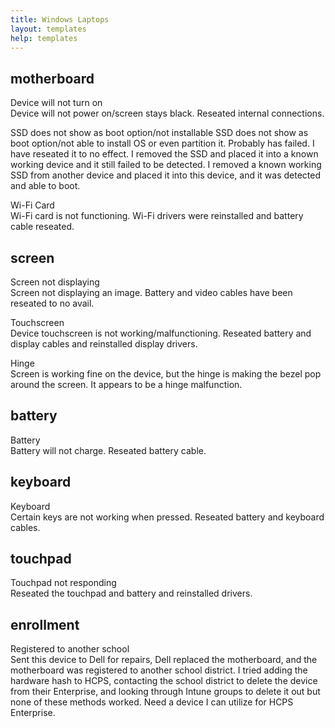 ```yaml
---
title: Windows Laptops
layout: templates
help: templates
---
```


## motherboard

Device will not turn on  
Device will not power on/screen stays black. Reseated internal connections.

SSD does not show as boot option/not installable
SSD does not show as boot option/not able to install OS or even partition it. Probably has failed. I have reseated it to no effect. I removed the SSD and placed it into a known working device and it still failed to be detected. I removed a known working SSD from another device and placed it into this device, and it was detected and able to boot.

Wi-Fi Card  
Wi-Fi card is not functioning. Wi-Fi drivers were reinstalled and battery cable reseated.

## screen

Screen not displaying  
Screen not displaying an image. Battery and video cables have been reseated to no avail.

Touchscreen  
Device touchscreen is not working/malfunctioning. Reseated battery and display cables and reinstalled display drivers.

Hinge  
Screen is working fine on the device, but the hinge is making the bezel pop around the screen. It appears to be a hinge malfunction.

## battery

Battery  
Battery will not charge. Reseated battery cable.

## keyboard

Keyboard  
Certain keys are not working when pressed. Reseated battery and keyboard cables.

## touchpad

Touchpad not responding  
Reseated the touchpad and battery and reinstalled drivers.

## enrollment

Registered to another school  
Sent this device to Dell for repairs, Dell replaced the motherboard, and the motherboard was registered to another school district. I tried adding the hardware hash to HCPS, contacting the school district to delete the device from their Enterprise, and looking through Intune groups to delete it out but none of these methods worked. Need a device I can utilize for HCPS Enterprise.  
